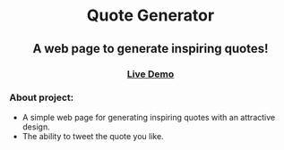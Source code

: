 <h1 align='center'> Quote Generator </h1>

<h2 align='center'> A web page to generate inspiring quotes! </h2>
 
<h3 align='center'><a href='https://quote-generator-mustafamsaad.vercel.app/'>Live Demo</a></h3>
 
### About project: 
* A simple web page for generating inspiring quotes with an attractive design.
* The ability to tweet the quote you like.

